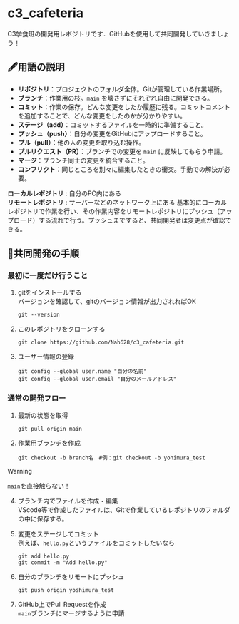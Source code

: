 # c3_cafeteria
C3学食班の開発用レポジトリです．GitHubを使用して共同開発していきましょう！

## 🖋️用語の説明
- **リポジトリ**：プロジェクトのフォルダ全体。Gitが管理している作業場所。
- **ブランチ**：作業用の枝。`main` を壊さずにそれぞれ自由に開発できる。
- **コミット**：作業の保存。どんな変更をしたか履歴に残る。コミットコメントを追加することで、どんな変更をしたのかが分かりやすい。
- **ステージ（add）**：コミットするファイルを一時的に準備すること。
- **プッシュ（push）**：自分の変更をGitHubにアップロードすること。
- **プル（pull）**：他の人の変更を取り込む操作。
- **プルリクエスト（PR）**：ブランチでの変更を `main` に反映してもらう申請。
- **マージ**：ブランチ同士の変更を統合すること。
- **コンフリクト**：同じところを別々に編集したときの衝突。手動での解決が必要。

**ローカルレポジトリ** : 自分のPC内にある \
**リモートレポジトリ** : サーバーなどのネットワーク上にある
  基本的にローカルレポジトリで作業を行い、その作業内容をリモートレポジトリにプッシュ（アップロード）する流れで行う。プッシュまですると、共同開発者は変更点が確認できる。

## 🚀共同開発の手順
### 最初に一度だけ行うこと
1. gitをインストールする  
   バージョンを確認して、gitのバージョン情報が出力されればOK
   ~~~
   git --version
   ~~~
   
2. このレポジトリをクローンする
   ~~~
   git clone https://github.com/Nah628/c3_cafeteria.git
   ~~~
   
3. ユーザー情報の登録
   ~~~
   git config --global user.name "自分の名前"
   git config --global user.email "自分のメールアドレス"
   ~~~

### 通常の開発フロー
1. 最新の状態を取得
   ~~~
   git pull origin main
   ~~~
   
2. 作業用ブランチを作成
   ~~~
   git checkout -b branch名　#例：git checkout -b yohimura_test
   ~~~
> [!WARNING]
>   `main`を直接触らない！
   
4. ブランチ内でファイルを作成・編集  
   VScode等で作成したファイルは、Gitで作業しているレポジトリのフォルダの中に保存する。
   
6. 変更をステージしてコミット  
   例えば、`hello.py`というファイルをコミットしたいなら
   ~~~
   git add hello.py
   git commit -m "Add hello.py"
   ~~~
   
7. 自分のブランチをリモートにプッシュ
   ~~~
   git push origin yoshimura_test
   ~~~
   
8. GitHub上でPull Requestを作成  
   `main`ブランチにマージするように申請
